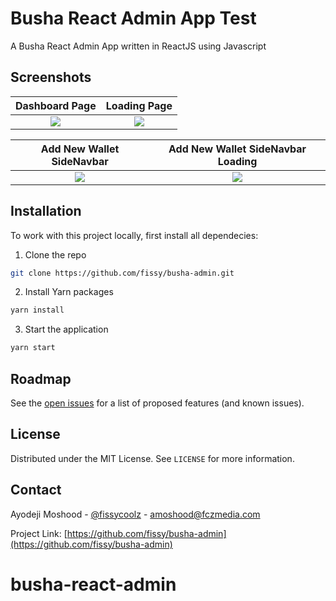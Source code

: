 # Busha React Admin App Test
A Busha React Admin App written in ReactJS using Javascript
## Screenshots

Dashboard Page               |  Loading Page               
:-------------------------:|:-------------------------:
![](https://raw.githubusercontent.com/fissy/busha-admin/master/screenshot/dashboard.png)|![](https://raw.githubusercontent.com/fissy/busha-admin/master/screenshot/dashboard.png)|

Add New Wallet SideNavbar                |  Add New Wallet SideNavbar Loading              
:-------------------------:|:-------------------------:
![](https://raw.githubusercontent.com/fissy/busha-admin/master/screenshot/dashboard.png)|![](https://raw.githubusercontent.com/fissy/busha-admin/master/screenshot/dashboard.png)|![](https://raw.githubusercontent.com/fissy/busha-admin/master/screenshot/dashboard.png)|
         

## Installation
To work with this project locally, first install all dependecies:
1. Clone the repo
```sh
git clone https://github.com/fissy/busha-admin.git

```
2. Install Yarn packages
```sh
yarn install 
```
3. Start the application 
```sh
yarn start 
```

## Roadmap

See the [open issues](https://github.com/fissy/busha-admin/issues) for a list of proposed features (and known issues).

## License

Distributed under the MIT License. See `LICENSE` for more information.

## Contact

Ayodeji Moshood - [@fissycoolz](https://twitter.com/fissycoolz) - amoshood@fczmedia.com

Project Link: [https://github.com/fissy/busha-admin](https://github.com/fissy/busha-admin)
# busha-react-admin
